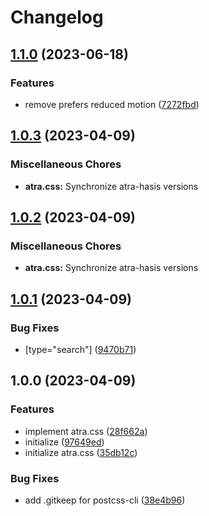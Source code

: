 # Changelog

## [1.1.0](https://github.com/re-taro/atra.css/compare/atra.css-v1.0.3...atra.css-v1.1.0) (2023-06-18)


### Features

* remove prefers reduced motion ([7272fbd](https://github.com/re-taro/atra.css/commit/7272fbd083a19559ba988809f9fd41fb6a51ae51))

## [1.0.3](https://github.com/re-taro/atra.css/compare/atra.css-v1.0.2...atra.css-v1.0.3) (2023-04-09)


### Miscellaneous Chores

* **atra.css:** Synchronize atra-hasis versions

## [1.0.2](https://github.com/re-taro/atra.css/compare/atra.css-v1.0.1...atra.css-v1.0.2) (2023-04-09)


### Miscellaneous Chores

* **atra.css:** Synchronize atra-hasis versions

## [1.0.1](https://github.com/re-taro/atra.css/compare/atra.css-v1.0.0...atra.css-v1.0.1) (2023-04-09)


### Bug Fixes

* [type="search"] ([9470b71](https://github.com/re-taro/atra.css/commit/9470b7148b30d217ede6aa56a0bc82e392b9d8e0))

## 1.0.0 (2023-04-09)


### Features

* implement atra.css ([28f662a](https://github.com/re-taro/atra.css/commit/28f662af77cc3a2b2bc88f01f8f441b0192e65cd))
* initialize ([97649ed](https://github.com/re-taro/atra.css/commit/97649ed5ecd59963364f7b0d42c0ccbeb2888e5d))
* initialize atra.css ([35db12c](https://github.com/re-taro/atra.css/commit/35db12cc43a755e2c6401ee01355898740a00c09))


### Bug Fixes

* add .gitkeep for postcss-cli ([38e4b96](https://github.com/re-taro/atra.css/commit/38e4b967c039546c183ba693e7358ec8c9f6e674))
